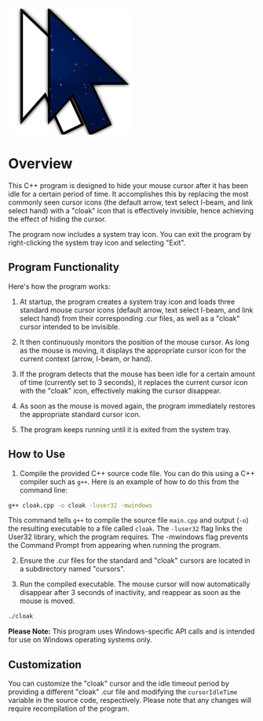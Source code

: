 ![alt text](https://github.com/nickshouse/Cursor-Cloak/blob/main/ccloak.png?raw=true)

# Overview

This C++ program is designed to hide your mouse cursor after it has been idle for a certain period of time. It accomplishes this by replacing the most commonly seen cursor icons (the default arrow, text select I-beam, and link select hand) with a "cloak" icon that is effectively invisible, hence achieving the effect of hiding the cursor.

The program now includes a system tray icon. You can exit the program by right-clicking the system tray icon and selecting "Exit".

## Program Functionality

Here's how the program works:

1. At startup, the program creates a system tray icon and loads three standard mouse cursor icons (default arrow, text select I-beam, and link select hand) from their corresponding .cur files, as well as a "cloak" cursor intended to be invisible.

2. It then continuously monitors the position of the mouse cursor. As long as the mouse is moving, it displays the appropriate cursor icon for the current context (arrow, I-beam, or hand).

3. If the program detects that the mouse has been idle for a certain amount of time (currently set to 3 seconds), it replaces the current cursor icon with the "cloak" icon, effectively making the cursor disappear.

4. As soon as the mouse is moved again, the program immediately restores the appropriate standard cursor icon.

5. The program keeps running until it is exited from the system tray.

## How to Use

1. Compile the provided C++ source code file. You can do this using a C++ compiler such as `g++`. Here is an example of how to do this from the command line:

```sh
g++ cloak.cpp -o cloak -luser32 -mwindows
```

This command tells `g++` to compile the source file `main.cpp` and output (`-o`) the resulting executable to a file called `cloak`. The `-luser32` flag links the User32 library, which the program requires. The -mwindows flag prevents the Command Prompt from appearing when running the program.

2. Ensure the .cur files for the standard and "cloak" cursors are located in a subdirectory named "cursors".

3. Run the compiled executable. The mouse cursor will now automatically disappear after 3 seconds of inactivity, and reappear as soon as the mouse is moved.

```sh
./cloak
```

**Please Note:** This program uses Windows-specific API calls and is intended for use on Windows operating systems only.

## Customization

You can customize the "cloak" cursor and the idle timeout period by providing a different "cloak" .cur file and modifying the `cursorIdleTime` variable in the source code, respectively. Please note that any changes will require recompilation of the program.
